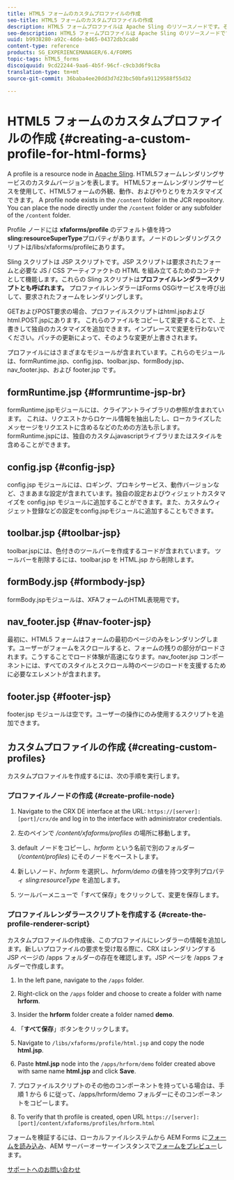 ```yaml
---
title: HTML5 フォームのカスタムプロファイルの作成
seo-title: HTML5 フォームのカスタムプロファイルの作成
description: HTML5 フォームプロファイルは Apache Sling のリソースノードです。それは HTML5 forms Render サービスのカスタマイズされたバージョンを表します。
seo-description: HTML5 フォームプロファイルは Apache Sling のリソースノードです。それは HTML5 forms Render サービスのカスタマイズされたバージョンを表します。
uuid: b9938280-a92c-4dde-b465-04372db3ca8d
content-type: reference
products: SG_EXPERIENCEMANAGER/6.4/FORMS
topic-tags: hTML5_forms
discoiquuid: 9cd22244-9aa6-4b5f-96cf-c9cb3d6f9c8a
translation-type: tm+mt
source-git-commit: 36baba4ee20dd3d7d23bc50bfa91129588f55d32

---
```



# HTML5 フォームのカスタムプロファイルの作成 {#creating-a-custom-profile-for-html-forms}

A profile is a resource node in [Apache Sling](https://sling.apache.org/). HTML5フォームレンダリングサービスのカスタムバージョンを表します。 HTML5フォームレンダリングサービスを使用して、HTML5フォームの外観、動作、およびやりとりをカスタマイズできます。 A profile node exists in the `/content` folder in the JCR repository. You can place the node directly under the `/content` folder or any subfolder of the `/content` folder.

Profile ノードには **xfaforms/profile** のデフォルト値を持つ **sling:resourceSuperType**&#x200B;プロパティがあります。ノードのレンダリングスクリプトは/libs/xfaforms/profileにあります。

Sling スクリプトは JSP スクリプトです。JSP スクリプトは要求されたフォームと必要な JS / CSS アーティファクトの HTML を組み立てるためのコンテナとして機能します。これらの Sling スクリプトは&#x200B;**プロファイルレンダラースクリプトとも呼ばれます。** プロファイルレンダラーはForms OSGiサービスを呼び出して、要求されたフォームをレンダリングします。

GETおよびPOST要求の場合、プロファイルスクリプトはhtml.jspおよびhtml.POST.jspにあります。 これらのファイルをコピーして変更することで、上書きして独自のカスタマイズを追加できます。インプレースで変更を行わないでください。パッチの更新によって、そのような変更が上書きされます。

プロファイルにはさまざまなモジュールが含まれています。これらのモジュールは、formRuntime.jsp、config.jsp、toolbar.jsp、formBody.jsp、nav_footer.jsp、および footer.jsp です。

## formRuntime.jsp {#formruntime-jsp-br}

formRuntime.jspモジュールには、クライアントライブラリの参照が含まれています。 これは、リクエストからロケール情報を抽出したし、ローカライズしたメッセージをリクエストに含めるなどのための方法も示します。formRuntime.jspには、独自のカスタムjavascriptライブラリまたはスタイルを含めることができます。

## config.jsp {#config-jsp}

config.jsp モジュールには、ロギング、プロキシサービス、動作バージョンなど、さまあまな設定が含まれています。独自の設定およびウィジェットカスタマイズを config.jsp モジュールに追加することができます。また、カスタムウィジェット登録などの設定をconfig.jspモジュールに追加することもできます。

## toolbar.jsp {#toolbar-jsp}

toolbar.jspには、色付きのツールバーを作成するコードが含まれています。 ツールバーを削除するには、toolbar.jsp を HTML.jsp から削除します。

## formBody.jsp {#formbody-jsp}

formBody.jspモジュールは、XFAフォームのHTML表現用です。

## nav_footer.jsp {#nav-footer-jsp}

最初に、HTML5 フォームはフォームの最初のページのみをレンダリングします。ユーザーがフォームをスクロールすると、フォームの残りの部分がロードされます。こうすることでロード体験が高速になります。nav_footer.jsp コンポーネントには、すべてのスタイルとスクロール時のページのロードを支援するために必要なエレメントが含まれます。 

## footer.jsp {#footer-jsp}

footer.jsp モジュールは空です。ユーザーの操作にのみ使用するスクリプトを追加できます。

## カスタムプロファイルの作成 {#creating-custom-profiles}

カスタムプロファイルを作成するには、次の手順を実行します。

### プロファイルノードの作成 {#create-profile-node}

1. Navigate to the CRX DE interface at the URL: `https://[server]:[port]/crx/de` and log in to the interface with administrator credentials.

1. 左のペインで */content/xfaforms/profiles* の場所に移動します。

1. default ノードをコピーし、*hrform* という名前で別のフォルダー (*/content/profiles*) にそのノードをペーストします。

1. 新しいノード、*hrform* を選択し、*hrform/demo* の値を持つ文字列プロパティ *sling:resourceType* を追加します。

1. ツールバーメニューで「すべて保存」をクリックして、変更を保存します。

### プロファイルレンダラースクリプトを作成する {#create-the-profile-renderer-script}

カスタムプロファイルの作成後、このプロファイルにレンダラーの情報を追加します。新しいプロファイルの要求を受け取る際に、CRX はレンダリングする JSP ページの /apps フォルダーの存在を確認します。JSP ページを /apps フォルダーで作成します。

1. In the left pane, navigate to the `/apps` folder.
1. Right-click on the `/apps` folder and choose to create a folder with name **hrform**.
1. Insider the **hrform** folder create a folder named **demo**.
1. 「**すべて保存**」ボタンをクリックします。
1. Navigate to `/libs/xfaforms/profile/html.jsp` and copy the node **html.jsp**.
1. Paste **html.jsp** node into the `/apps/hrform/demo` folder created above with same name **html.jsp** and click **Save**.
1. プロファイルスクリプトのその他のコンポーネントを持っている場合は、手順 1 から 6 に従って、/apps/hrform/demo フォルダーにそのコンポーネントをコピーします。

1. To verify that th profile is created, open URL `https://[server]:[port]/content/xfaforms/profiles/hrform.html`

フォームを検証するには、ローカルファイルシステムから AEM Forms に[フォームを読み込み](/help/forms/using/get-xdp-pdf-documents-aem.md)、AEM サーバーオーサーインスタンスで[フォームをプレビュー](/help/forms/using/previewing-forms.md)します。

[サポートへのお問い合わせ](https://www.adobe.com/account/sign-in.supportportal.html)
